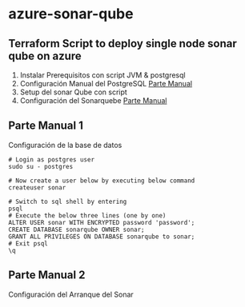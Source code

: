 # azure-sonar-qube

## Terraform Script to deploy single node sonar qube on azure
1. Instalar Prerequisitos con script JVM & postgresql
1. Configuración Manual del PostgreSQL [Parte Manual]($parte-manual-1) 
1. Setup del sonar Qube con script
1. Configuración del Sonarquebe [Parte Manual](#parte-manual-2)

## Parte Manual 1

Configuración de la base de datos
````
# Login as postgres user
sudo su - postgres

# Now create a user below by executing below command
createuser sonar

# Switch to sql shell by entering 
psql
# Execute the below three lines (one by one)
ALTER USER sonar WITH ENCRYPTED password 'password';
CREATE DATABASE sonarqube OWNER sonar;
GRANT ALL PRIVILEGES ON DATABASE sonarqube to sonar;
# Exit psql
\q
````

## Parte Manual 2
Configuración del Arranque del Sonar


